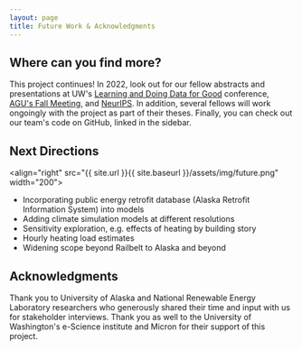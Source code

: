 ```yaml
---
layout: page
title: Future Work & Acknowledgments
---
```


## Where can you find more?
This project continues! In 2022, look out for our fellow abstracts and presentations at UW's [Learning and Doing Data for Good](https://escience.washington.edu/data-for-good-conference-2022) conference, [AGU's Fall Meeting](https://www.agu.org/Fall-Meeting), and [NeurIPS](https://neurips.cc). In addition, several fellows will work ongoingly with the project as part of their theses. Finally, you can check out our team's code on GitHub, linked in the sidebar.

## Next Directions
<align="right" src="{{ site.url }}{{ site.baseurl }}/assets/img/future.png" width="200">
+ Incorporating public energy retrofit database (Alaska Retrofit Information System) into models
+ Adding climate simulation models at different resolutions
+ Sensitivity exploration, e.g. effects of heating by building story
+ Hourly heating load estimates
+ Widening scope beyond Railbelt to Alaska and beyond

## Acknowledgments
Thank you to University of Alaska and National Renewable Energy Laboratory researchers who generously shared their time and input with us for stakeholder interviews. Thank you as well to the University of Washington's e-Science institute and Micron for their support of this project.

